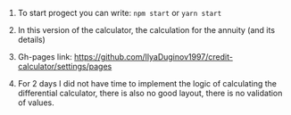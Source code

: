 1. To start progect you can write: 
`npm start` or `yarn start`

2. In this version of the calculator, the calculation for the annuity (and its details)
   
3. Gh-pages link: https://github.com/IlyaDuginov1997/credit-calculator/settings/pages
   
4. For 2 days I did not have time to implement the logic of calculating the differential calculator, there is also no good layout, there is no validation of values.


